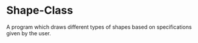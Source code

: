 # Shape-Class
A program which draws different types of shapes based on specifications given by the user.
